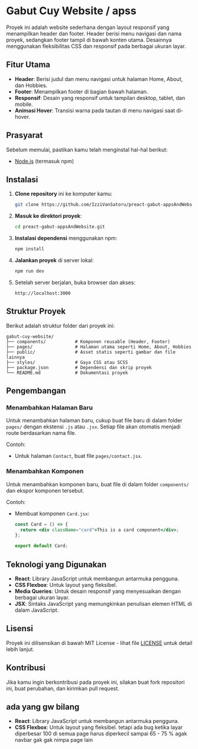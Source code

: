 
# Gabut Cuy Website / apss

Proyek ini adalah website sederhana dengan layout responsif yang menampilkan header dan footer. Header berisi menu navigasi dan nama proyek, sedangkan footer tampil di bawah konten utama. Desainnya menggunakan fleksibilitas CSS dan responsif pada berbagai ukuran layar.

## Fitur Utama
- **Header**: Berisi judul dan menu navigasi untuk halaman Home, About, dan Hobbies.
- **Footer**: Menampilkan footer di bagian bawah halaman.
- **Responsif**: Desain yang responsif untuk tampilan desktop, tablet, dan mobile.
- **Animasi Hover**: Transisi warna pada tautan di menu navigasi saat di-hover.

## Prasyarat
Sebelum memulai, pastikan kamu telah menginstal hal-hal berikut:
- [Node.js](https://nodejs.org/) (termasuk npm)

## Instalasi

1. **Clone repository** ini ke komputer kamu:
    ```bash
    git clone https://github.com/IzziVanSatoru/preact-gabut-appsAndWebsite.git
    ```

2. **Masuk ke direktori proyek**:
    ```bash
    cd preact-gabut-appsAndWebsite.git
    ```

3. **Instalasi dependensi** menggunakan npm:
    ```bash
    npm install
    ```

4. **Jalankan proyek** di server lokal:
    ```bash
    npm run dev
    ```

5. Setelah server berjalan, buka browser dan akses:
    ```
    http://localhost:3000
    ```

## Struktur Proyek
Berikut adalah struktur folder dari proyek ini:

```
gabut-cuy-website/
├── components/           # Komponen reusable (Header, Footer)
├── pages/                # Halaman utama seperti Home, About, Hobbies
├── public/               # Asset statis seperti gambar dan file lainnya
├── styles/               # Gaya CSS atau SCSS
├── package.json          # Dependensi dan skrip proyek
└── README.md             # Dokumentasi proyek
```

## Pengembangan

### Menambahkan Halaman Baru

Untuk menambahkan halaman baru, cukup buat file baru di dalam folder `pages/` dengan ekstensi `.js` atau `.jsx`. Setiap file akan otomatis menjadi route berdasarkan nama file.

Contoh:  
- Untuk halaman `Contact`, buat file `pages/contact.jsx`.

### Menambahkan Komponen

Untuk menambahkan komponen baru, buat file di dalam folder `components/` dan ekspor komponen tersebut.

Contoh:
- Membuat komponen `Card.jsx`:
    ```jsx
    const Card = () => {
      return <div className="card">This is a card component</div>;
    };

    export default Card;
    ```

## Teknologi yang Digunakan
- **React**: Library JavaScript untuk membangun antarmuka pengguna.
- **CSS Flexbox**: Untuk layout yang fleksibel.
- **Media Queries**: Untuk desain responsif yang menyesuaikan dengan berbagai ukuran layar.
- **JSX**: Sintaks JavaScript yang memungkinkan penulisan elemen HTML di dalam JavaScript.

## Lisensi
Proyek ini dilisensikan di bawah MIT License - lihat file [LICENSE](LICENSE) untuk detail lebih lanjut.

## Kontribusi
Jika kamu ingin berkontribusi pada proyek ini, silakan buat fork repositori ini, buat perubahan, dan kirimkan pull request.


## ada yang gw bilang
- **React**: Library JavaScript untuk membangun antarmuka pengguna.
- **CSS Flexbox**: Untuk layout yang fleksibel. tetapi ada bug ketika layar diperbesar 100 di semua page harus diperkecil sampai 65 - 75 % agak navbar gak gak nimpa page lain